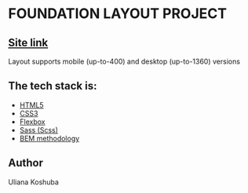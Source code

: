 # FOUNDATION LAYOUT PROJECT
## [Site link](https://koshulia.github.io/foundation-layout/)
Layout supports mobile (up-to-400) and desktop (up-to-1360) versions
## The tech stack is:
* [HTML5](https://en.wikipedia.org/wiki/HTML5)
* [CSS3](https://en.wikipedia.org/wiki/CSS)
* [Flexbox](https://en.wikipedia.org/wiki/CSS_Flexible_Box_Layout)
* [Sass (Scss)](https://sass-lang.com/)
* [BEM methodology](https://en.bem.info/methodology/)
## Author
Uliana Koshuba
